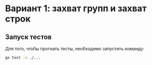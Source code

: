 # Вариант 1: захват групп и захват строк

## Запуск тестов

Для того, чтобы прогнать тесты, необходимо запустить команду:

```bash
go test -v ./...
```
